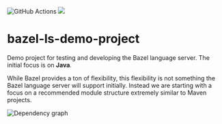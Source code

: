 ![GitHub Actions](https://github.com/salesforce/bazel-ls-demo-project/workflows/CI/badge.svg)
[![](https://img.shields.io/badge/license-BSD-blue.svg)](https://opensource.org/licenses/BSD-3-Clause)

# bazel-ls-demo-project

Demo project for testing and developing the Bazel language server.
The initial focus is on **Java**.

While Bazel provides a ton of flexibility, this flexibility is not something the Bazel language server will support initially.
Instead we are starting with a focus on a recommended module structure extremely similar to Maven projects.

![Dependency graph](https://g.gravizo.com/svg?digraph%20mygraph%20%7B%0A%20%20node%20%5Bshape%3Dbox%5D%3B%0A%20%20%22%2F%2Fmodule1%3Amodule1%22%0A%20%20%22%2F%2Fmodule1%3Amodule1%22%20-%3E%20%22%2F%2Fmodule1%3Amybuilder_sample_generation%22%0A%20%20%22%2F%2Fmodule1%3Amodule1%22%20-%3E%20%22%2F%2Fmodule2%3Amodule2%22%0A%20%20%22%2F%2Fmodule1%3Amodule1%22%20-%3E%20%22%2F%2Fmodule3%3Amodule3%22%0A%20%20%22%2F%2Fmodule1%3Amodule1%22%20-%3E%20%22%2F%2Fmodule1%3Ajava%2Fsrc%2Fhello%2FHello.java%22%0A%20%20%22%2F%2Fmodule1%3Amodule1%22%20-%3E%20%22%40com_google_guava%2F%2Fjar%3Ajar%22%0A%20%20%22%2F%2Fmodule1%3Amodule1%22%20-%3E%20%22%2F%2Fmodule1%3Ajava%2Fresources%2Fhello.txt%22%0A%20%20%22%2F%2Fmodule1%3Ajava%2Fsrc%2Fhello%2FHello.java%22%0A%20%20%22%2F%2Fmodule1%3Amybuilder_sample_generation%22%0A%20%20%22%2F%2Fmodule1%3Amybuilder_sample_generation%22%20-%3E%20%22%2F%2Fmodule1%3Ajava%2Fresources%2Fhello.txt%22%0A%20%20%22%2F%2Fmodule1%3Ajava%2Fresources%2Fhello.txt%22%0A%20%20%22%2F%2Fmodule2%3Amodule2%22%0A%20%20%22%2F%2Fmodule2%3Amodule2%22%20-%3E%20%22%2F%2Fmodule3%3Amodule3%22%0A%20%20%22%2F%2Fmodule2%3Amodule2%22%20-%3E%20%22%2F%2Fmodule2%3Ajava%2Fsrc%2Flibrary%2FGreeting.java%22%0A%20%20%22%2F%2Fmodule2%3Ajava%2Fsrc%2Flibrary%2FGreeting.java%22%0A%20%20%22%2F%2Fmodule3%3Amodule3%22%0A%20%20%22%2F%2Fmodule3%3Amodule3%22%20-%3E%20%22%2F%2Fmodule3%3Ajava%2Fsrc%2Flog%2FLogger.java%22%0A%20%20%22%2F%2Fmodule3%3Ajava%2Fsrc%2Flog%2FLogger.java%22%0A%20%20%22%40com_google_guava%2F%2Fjar%3Ajar%22%0A%20%20%22%40com_google_guava%2F%2Fjar%3Ajar%22%20-%3E%20%22%40com_google_guava%2F%2F%3Acom_google_guava%22%0A%20%20%22%40com_google_guava%2F%2F%3Acom_google_guava%22%0A%20%20%22%40com_google_guava%2F%2F%3Acom_google_guava%22%20-%3E%20%22%40com_google_guava%2F%2F%3Aguava-28.2-jre.jar%22%0A%20%20%22%40com_google_guava%2F%2F%3Aguava-28.2-jre.jar%22%0A%7D)
